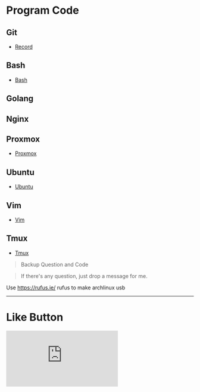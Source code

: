 # Program Code

## Git
* [Record](Git/ "Git")

## Bash
* [Bash](Bash/ "Bash")

## Golang

## Nginx

## Proxmox
* [Proxmox](Proxmox/ "Proxmox")

## Ubuntu
* [Ubuntu](Ubuntu/ "Ubuntu")

## Vim
* [Vim](Vim/ "Vim")

## Tmux 
* [Tmux](Tmux/ "Tmux")

>Backup Question and Code

>If there's any question, just drop a message for me.

Use https://rufus.ie/ rufus to make archlinux usb 

* * *

# Like Button

  <iframe class="lc-margin-top-64 lc-margin-bottom-32 lc-mobile" data-v-b66e9a5a="" frameborder="0" src="https://button.like.co/in/embed/s9443112/button"> </iframe>
